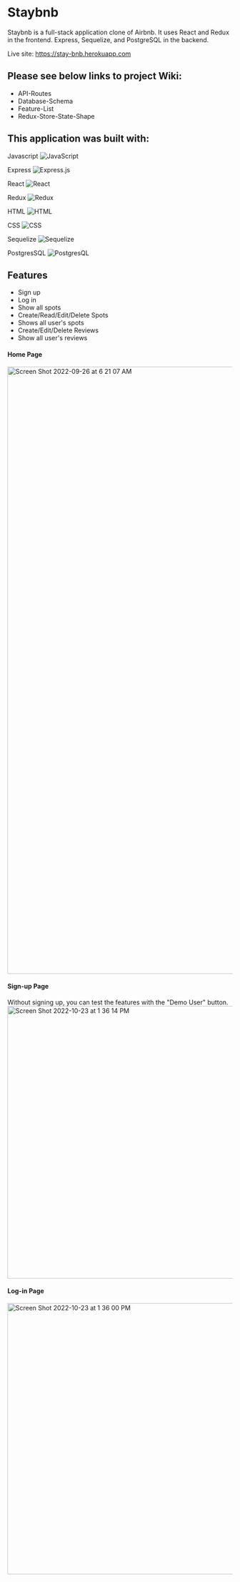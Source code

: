 # Staybnb

Staybnb is a full-stack application clone of Airbnb. It uses React and Redux in the frontend. Express, Sequelize, and PostgreSQL in the backend.

Live site: https://stay-bnb.herokuapp.com


## Please see below links to project Wiki:

* API-Routes
* Database-Schema
* Feature-List
* Redux-Store-State-Shape


## This application was built with:

Javascript ![JavaScript](https://img.shields.io/badge/javascript-%23323330.svg?style=for-the-badge&logo=javascript&logoColor=%23F7DF1E)

Express ![Express.js](https://img.shields.io/badge/express.js-%23404d59.svg?style=for-the-badge&logo=express&logoColor=%2361DAFB)

React ![React](https://img.shields.io/badge/react-%2320232a.svg?style=for-the-badge&logo=react&logoColor=%2361DAFB)

Redux ![Redux](https://img.shields.io/badge/redux-%23593d88.svg?style=for-the-badge&logo=redux&logoColor=white)

HTML ![HTML](https://img.shields.io/badge/html-%23E34F26.svg?style=for-the-badge&logo=html&logoColor=white)

CSS ![CSS](https://img.shields.io/badge/css-%231572B6.svg?style=for-the-badge&logo=css&logoColor=white)

Sequelize ![Sequelize](https://img.shields.io/badge/Sequelize-52B0E7?style=for-the-badge&logo=Sequelize&logoColor=white)

PostgresSQL ![PostgresQL](https://img.shields.io/badge/postgresql-%23316192.svg?style=for-the-badge&logo=postgresql&logoColor=white)


## Features
* Sign up
* Log in
* Show all spots
* Create/Read/Edit/Delete Spots
* Shows all user's spots
* Create/Edit/Delete Reviews
* Show all user's reviews


#### Home Page
<img width="1359" alt="Screen Shot 2022-09-26 at 6 21 07 AM" src="https://user-images.githubusercontent.com/92122927/192287614-bb9e43ac-aa06-47d4-a458-c8a8a9c08953.png">

#### Sign-up Page
Without signing up, you can test the features with the "Demo User" button.
<img width="610" alt="Screen Shot 2022-10-23 at 1 36 14 PM" src="https://user-images.githubusercontent.com/92122927/197417388-4e1f14d4-5ee5-4e1e-a495-249d41b12552.png">

#### Log-in Page
<img width="607" alt="Screen Shot 2022-10-23 at 1 36 00 PM" src="https://user-images.githubusercontent.com/92122927/197417062-6c374603-a291-452d-b529-f27378ab5c3f.png">


